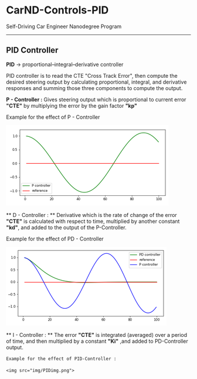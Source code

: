 # CarND-Controls-PID
Self-Driving Car Engineer Nanodegree Program

---

## PID Controller

**PID** -> proportional–integral–derivative controller

PID controller is to read the CTE "Cross Track Error", then compute the desired steering output by calculating proportional, integral, and derivative responses and summing those three components to compute the output.

**P - Controller :**
  Gives steering output which is proportional to current error **"CTE"** by multiplying the error by the gain factor **"kp"**

  Example for the effect of P - Controller


  <img src="img/Pimg.png">


  ** D - Controller : **
    Derivative which is the rate of change of the error **"CTE"** is calculated with respect to time, multiplied by another constant **"kd"**, and added to the output of the P-Controller.

  Example for the effect of PD - Controller

  <img src="img/PDimg.png">

  ** I - Controller : **
    The error **"CTE"** is integrated (averaged) over a period of time, and then multiplied by a constant **"Ki"** ,and added to PD-Controller output.

    Example for the effect of PID-Controller :

    <img src="img/PIDimg.png">
